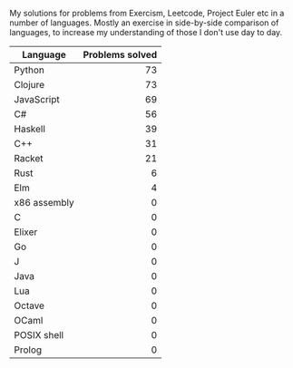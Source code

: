 
My solutions for problems from Exercism, Leetcode, Project Euler etc in a
number of languages. Mostly an exercise in side-by-side comparison of languages,
to increase my understanding of those I don't use day to day.

| Language | Problems solved |
| --- | --: |
| Python | 73 |
| Clojure | 73 |
| JavaScript | 69 |
| C# | 56 |
| Haskell | 39 |
| C++ | 31 |
| Racket | 21 |
| Rust | 6 |
| Elm | 4 |
| x86 assembly | 0 |
| C | 0 |
| Elixer | 0 |
| Go | 0 |
| J | 0 |
| Java | 0 |
| Lua | 0 |
| Octave | 0 |
| OCaml | 0 |
| POSIX shell | 0 |
| Prolog | 0 |

